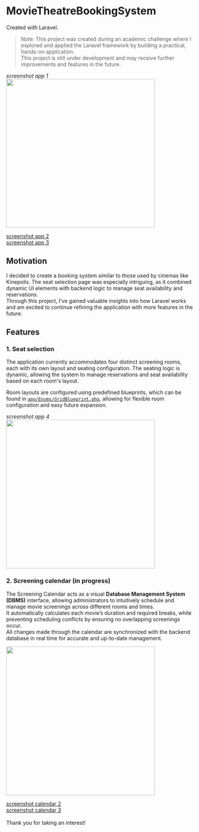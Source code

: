 # MovieTheatreBookingSystem
Created with Laravel.  

> Note: This project was created during an academic challenge where I explored and applied the Laravel framework by building a practical, hands-on application.  
> This project is still under development and may receive further improvements and features in the future.<br/>

*screenshot app 1*  
<a href="https://github.com/EnsoVanPoucke/TheatreBookingSystem/blob/main/public/images/screenshots/screenshot_app_1.jpg?raw=true">
  <img src="https://github.com/EnsoVanPoucke/TheatreBookingSystem/blob/main/public/images/screenshots/screenshot_app_1.jpg?raw=true" width="400"/>
</a>  

[screenshot app 2](https://github.com/EnsoVanPoucke/TheatreBookingSystem/blob/main/public/images/screenshots/screenshot_app_2.jpg?raw=true)<br/>
[screenshot app 3](https://github.com/EnsoVanPoucke/TheatreBookingSystem/blob/main/public/images/screenshots/screenshot_app_3.jpg?raw=true)

## Motivation
I decided to create a booking system similar to those used by cinemas like Kinepolis. The seat selection page was especially intriguing, as it combined dynamic UI elements with backend logic to manage seat availability and reservations.  
Through this project, I’ve gained valuable insights into how Laravel works and am excited to continue refining the application with more features in the future.

## Features

### 1. Seat selection
The application currently accommodates four distinct screening rooms, each with its own layout and seating configuration.
The seating logic is dynamic, allowing the system to manage reservations and seat availability based on each room's layout.  

Room layouts are configured using predefined blueprints, which can be found in [`app/Enums/GridBlueprint.php`](https://github.com/EnsoVanPoucke/TheatreBookingSystem/blob/main/app/Enums/GridBlueprint.php), allowing for flexible room configuration and easy future expansion.

*screenshot app 4*  
<a href="https://github.com/EnsoVanPoucke/TheatreBookingSystem/blob/main/public/images/screenshots/screenshot_seats_1.jpg?raw=true">
  <img src="https://github.com/EnsoVanPoucke/TheatreBookingSystem/blob/main/public/images/screenshots/screenshot_seats_1.jpg?raw=true" width="400"/>
</a>

### 2. Screening calendar (in progress)
The Screening Calendar acts as a visual **Database Management System (DBMS)** interface, allowing administrators to intuitively schedule and manage movie screenings across different rooms and times.  
It automatically calculates each movie’s duration and required breaks, while preventing scheduling conflicts by ensuring no overlapping screenings occur.  
All changes made through the calendar are synchronized with the backend database in real time for accurate and up-to-date management.

<a href="https://github.com/EnsoVanPoucke/TheatreBookingSystem/blob/main/public/images/screenshots/screenshot_calendar_1.jpg?raw=true">
  <img src="https://github.com/EnsoVanPoucke/TheatreBookingSystem/blob/main/public/images/screenshots/screenshot_calendar_1.jpg?raw=true" width="400"/>
</a>  

[screenshot calendar 2](https://github.com/EnsoVanPoucke/TheatreBookingSystem/blob/main/public/images/screenshots/screenshot_calendar_2.jpg?raw=true)  
[screenshot calendar 3](https://github.com/EnsoVanPoucke/TheatreBookingSystem/blob/main/public/images/screenshots/screenshot_calendar_3.jpg?raw=true)
<br/>
<br/>
Thank you for taking an interest!
